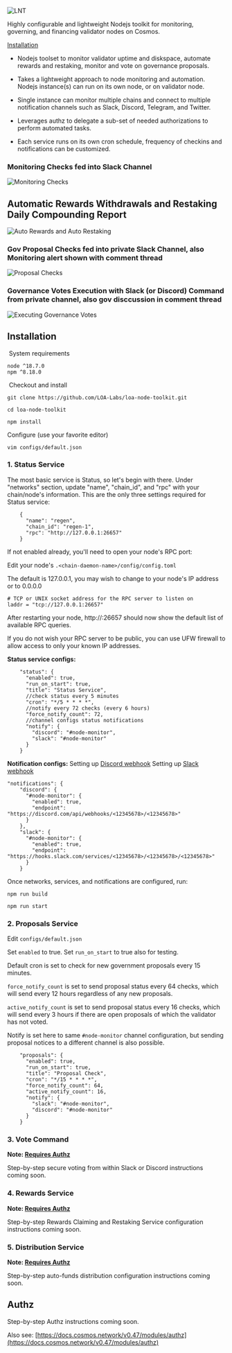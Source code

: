 ![LNT](https://user-images.githubusercontent.com/9093152/215165214-b69a09cf-10a1-42bc-b3ce-04c997f9c152.png)

Highly configurable and lightweight Nodejs toolkit for monitoring, governing, and financing validator nodes on Cosmos.

[Installation](#installation)

* Nodejs toolset to monitor validator uptime and diskspace, automate rewards and restaking, monitor and vote on governance proposals. 

* Takes a lightweight approach to node monitoring and automation. Nodejs instance(s) can run on its own node, or on validator node.

* Single instance can monitor multiple chains and connect to multiple notification channels such as Slack, Discord, Telegram, and Twitter.

* Leverages authz to delegate a sub-set of needed authorizations to perform automated tasks. 
​
* Each service runs on its own cron schedule, frequency of checkins and notifications can be customized.

### Monitoring Checks fed into Slack Channel
![Monitoring Checks](https://pitch-assets.imgix.net/077a8f6e-0166-4a5d-92d3-c6b6e899c655)
​
## Automatic Rewards Withdrawals and Restaking Daily Compounding Report
![Auto Rewards and Auto Restaking](https://pitch-assets.imgix.net/c1ae489d-8981-4f56-adce-e517f0b266fb)
​
### Gov Proposal Checks fed into private Slack Channel, also Monitoring alert shown with comment thread
![Proposal Checks](https://pitch-assets.imgix.net/e84e60af-ec08-4f71-bc0a-0251332bdeb2)
​
### Governance Votes Execution with Slack (or Discord) Command from private channel, also gov disccussion in comment thread
![Executing Governance Votes](https://pitch-assets.imgix.net/0bc1edd2-77ac-46cb-b014-2adf1db5339f)

## Installation
​
System requirements
```
node ^18.7.0 
npm ^8.18.0
```
​
Checkout and install
```
git clone https://github.com/LOA-Labs/loa-node-toolkit.git
​
cd loa-node-toolkit

npm install
```

Configure (use your favorite editor)
```
vim configs/default.json
```

### 1. Status Service

The most basic service is Status, so let's begin with there. Under "networks" section, update "name", "chain_id", and "rpc" with your chain/node's information. This are the only three settings required for Status service:
```
    {
      "name": "regen",
      "chain_id": "regen-1",
      "rpc": "http://127.0.0.1:26657"
    }
```

If not enabled already, you'll need to open your node's RPC port:

Edit your node's `.<chain-daemon-name>/config/config.toml`

The default is 127.0.0.1, you may wish to change to your node's IP address or to 0.0.0.0
```
# TCP or UNIX socket address for the RPC server to listen on
laddr = "tcp://127.0.0.1:26657"
```

After restarting your node, http://<IP address>:26657 should now show the default list of available RPC queries. 

If you do not wish your RPC server to be public, you can use UFW firewall to allow access to only your known IP addresses. 

**Status service configs:**
```
    "status": {
      "enabled": true,
      "run_on_start": true,
      "title": "Status Service",
      //check status every 5 minutes
      "cron": "*/5 * * * *", 
      //notify every 72 checks (every 6 hours)
      "force_notify_count": 72, 
      //channel configs status notifications
      "notify": { 
        "discord": "#node-monitor", 
        "slack": "#node-monitor"
      }
    }
```

**Notification configs:**
Setting up [Discord webhook](https://support.discord.com/hc/en-us/articles/228383668-Intro-to-Webhooks)
Setting up [Slack webhook](https://api.slack.com/messaging/webhooks)
```
"notifications": {
    "discord": {
      "#node-monitor": {
        "enabled": true,
        "endpoint": "https://discord.com/api/webhooks/<12345678>/<12345678>"
      }
    },
    "slack": {
      "#node-monitor": {
        "enabled": true,
        "endpoint": "https://hooks.slack.com/services/<12345678>/<12345678>/<12345678>"
      }
    }
```

Once networks, services, and notifications are configured, run:

```
npm run build
​
npm run start
```

### 2. Proposals Service

Edit `configs/default.json`

Set `enabled` to true. Set `run_on_start` to true also for testing.

Default cron is set to check for new government proposals every 15 minutes.

`force_notify_count` is set to send proposal status every 64 checks, which will send every 12 hours regardless of any new proposals. 

`active_notify_count` is set to send proposal status every 16 checks, which will send every 3 hours if there are open proposals of which the validator has not voted.

Notify is set here to same `#node-monitor` channel configuration, but sending proposal notices to a different channel is also possible.

```
    "proposals": {
      "enabled": true,
      "run_on_start": true,
      "title": "Proposal Check",
      "cron": "*/15 * * * *",
      "force_notify_count": 64,
      "active_notify_count": 16,
      "notify": {
        "slack": "#node-monitor",
        "discord": "#node-monitor"
      }
    }
```


### 3. Vote Command

**Note: [Requires Authz](#authz)**

Step-by-step secure voting from within Slack or Discord instructions coming soon.

### 4. Rewards Service

**Note: [Requires Authz](#authz)**

Step-by-step Rewards Claiming and Restaking Service configuration instructions coming soon.

### 5. Distribution Service

**Note: [Requires Authz](#authz)**

Step-by-step auto-funds distribution configuration instructions coming soon.

## Authz

Step-by-step Authz instructions coming soon.

Also see: [https://docs.cosmos.network/v0.47/modules/authz](https://docs.cosmos.network/v0.47/modules/authz)
